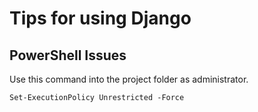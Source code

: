 # Tips for using Django

## PowerShell Issues 

Use this command into the project folder as administrator.
```PS1
Set-ExecutionPolicy Unrestricted -Force
```
